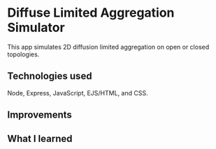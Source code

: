 # Diffuse Limited Aggregation Simulator
This app simulates 2D diffusion limited aggregation on open or closed 
topologies.

## Technologies used
Node, Express, JavaScript, EJS/HTML, and CSS.  

## Improvements

## What I learned
